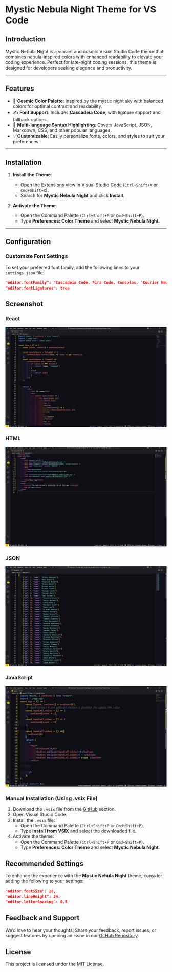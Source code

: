 # Mystic Nebula Night Theme for VS Code

## Introduction

Mystic Nebula Night is a vibrant and cosmic Visual Studio Code theme that combines nebula-inspired colors with enhanced readability to elevate your coding experience. Perfect for late-night coding sessions, this theme is designed for developers seeking elegance and productivity.

---

## Features

- 🌌 **Cosmic Color Palette**: Inspired by the mystic night sky with balanced colors for optimal contrast and readability.
- ✍️ **Font Support**: Includes **Cascadeia Code**, with ligature support and fallback options.
- 🎨 **Multi-language Syntax Highlighting**: Covers JavaScript, JSON, Markdown, CSS, and other popular languages.
- 💡 **Customizable**: Easily personalize fonts, colors, and styles to suit your preferences.

---

## Installation

1. **Install the Theme**:
   - Open the Extensions view in Visual Studio Code (`Ctrl+Shift+X` or `Cmd+Shift+X`).
   - Search for **Mystic Nebula Night** and click **Install**.

2. **Activate the Theme**:
   - Open the Command Palette (`Ctrl+Shift+P` or `Cmd+Shift+P`).
   - Type **Preferences: Color Theme** and select **Mystic Nebula Night**.

---

## Configuration

### Customize Font Settings

To set your preferred font family, add the following lines to your `settings.json` file:

```json
"editor.fontFamily": "Cascadeia Code, Fira Code, Consolas, 'Courier New', monospace",
"editor.fontLigatures": true
```

## Screenshot

### React

![react](https://github.com/VanshArora16/Mystic-Nebula-Night-VSCodeTheme/blob/main/2.png)

### HTML

![HTML](https://github.com/VanshArora16/Mystic-Nebula-Night-VSCodeTheme/blob/main/4.png)

### JSON

![json](https://github.com/VanshArora16/Mystic-Nebula-Night-VSCodeTheme/blob/main/3.png)

### JavaScript

![js](https://github.com/VanshArora16/Mystic-Nebula-Night-VSCodeTheme/blob/main/1.png)

### Manual Installation (Using .vsix File)

1. Download the `.vsix` file from the [GitHub](https://github.com/VanshArora16/Mystic-Nebula-Night-VSCodeTheme/tree/main) section.
2. Open Visual Studio Code.
3. Install the `.vsix` file:
   - Open the Command Palette (`Ctrl+Shift+P` or `Cmd+Shift+P`).
   - Type **Install from VSIX** and select the downloaded file.
4. Activate the theme:
   - Open the Command Palette (`Ctrl+Shift+P` or `Cmd+Shift+P`).
   - Type **Preferences: Color Theme** and select **Mystic Nebula Night**.

## Recommended Settings

To enhance the experience with the **Mystic Nebula Night** theme, consider adding the following to your settings:

```json
"editor.fontSize": 16,
"editor.lineHeight": 24,
"editor.letterSpacing": 0.5
```

## Feedback and Support

We’d love to hear your thoughts! Share your feedback, report issues, or suggest features by opening an issue in our [GitHub Repository](https://github.com/VanshArora16/Mystic-Nebula-Night-VSCodeTheme).

## License

This project is licensed under the [MIT License](https://github.com/VanshArora16/Mystic-Nebula-Night-VSCodeTheme/blob/main/LICENSE.md).
